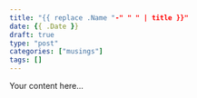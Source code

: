 ```yaml
---
title: "{{ replace .Name "-" " " | title }}"
date: {{ .Date }}
draft: true
type: "post"
categories: ["musings"]
tags: []
---
```


Your content here...
